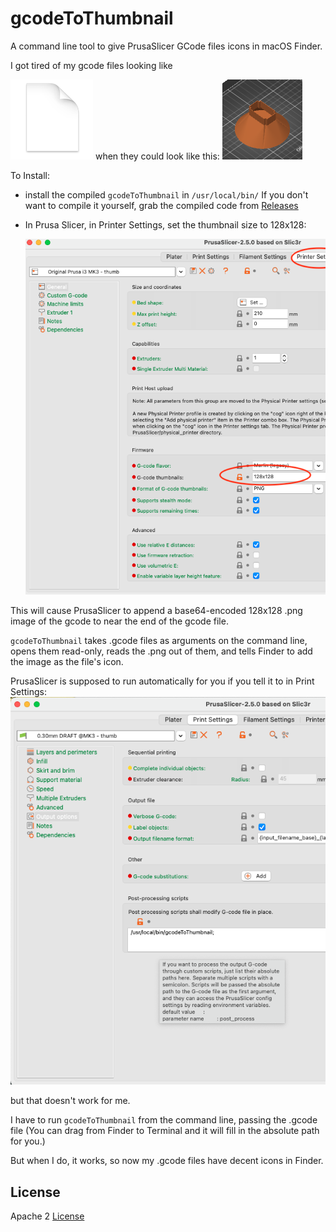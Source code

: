 # gcodeToThumbnail
A command line tool to give PrusaSlicer GCode files icons in macOS Finder.

I got tired of my gcode files looking like 

![](images/before.png) when they could look like this: ![](images/sample.png)

To Install:

* install the compiled `gcodeToThumbnail` in `/usr/local/bin/` If you don't want to compile it yourself, grab the compiled code from [Releases](https://github.com/DavidPhillipOster/gcodeToThumbnail/releases/tag/1.0)
* In Prusa Slicer, in Printer Settings, set the thumbnail size to 128x128:

   ![](images/128x128.png)

This will cause PrusaSlicer to append a base64-encoded 128x128 .png image of the gcode to near the end of the gcode file.

`gcodeToThumbnail` takes .gcode files as arguments on the command line, opens them read-only, reads the .png out of them, and tells Finder to add
the image as the file's icon.

PrusaSlicer is supposed to run  automatically for you if you tell it to in Print Settings:
  ![](images/printSettings.png) 

but that doesn't work for me.

I have to run `gcodeToThumbnail` from the command line, passing the .gcode file (You can drag from Finder to Terminal and it will fill in the absolute path for you.) 

But when I do, it works, so now my .gcode files have decent icons in Finder.

## License

Apache 2 [License](LICENSE)


